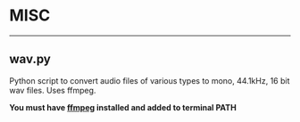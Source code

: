 # MISC
-----
## wav.py

Python script to convert audio files of various types to mono, 44.1kHz, 16 bit wav files.
Uses ffmpeg.

**You must have [ffmpeg](https://www.ffmpeg.org) installed and added to terminal PATH**


